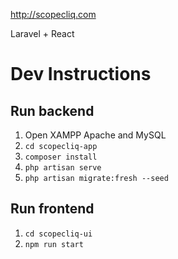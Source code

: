 http://scopecliq.com

Laravel + React

# Dev Instructions
## Run backend
1. Open XAMPP Apache and MySQL
2. `cd scopecliq-app`
3. `composer install`
4. `php artisan serve`
5. `php artisan migrate:fresh --seed`


## Run frontend
1. `cd scopecliq-ui`
2. `npm run start`